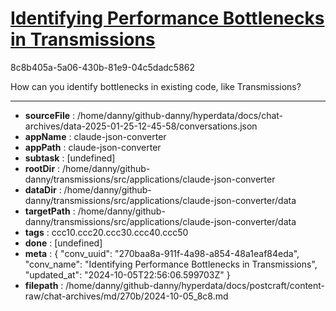 # [Identifying Performance Bottlenecks in Transmissions](https://claude.ai/chat/270baa8a-911f-4a98-a854-48a1eaf84eda)

8c8b405a-5a06-430b-81e9-04c5dadc5862

How can you identify bottlenecks in existing code, like Transmissions?

---

* **sourceFile** : /home/danny/github-danny/hyperdata/docs/chat-archives/data-2025-01-25-12-45-58/conversations.json
* **appName** : claude-json-converter
* **appPath** : claude-json-converter
* **subtask** : [undefined]
* **rootDir** : /home/danny/github-danny/transmissions/src/applications/claude-json-converter
* **dataDir** : /home/danny/github-danny/transmissions/src/applications/claude-json-converter/data
* **targetPath** : /home/danny/github-danny/transmissions/src/applications/claude-json-converter/data
* **tags** : ccc10.ccc20.ccc30.ccc40.ccc50
* **done** : [undefined]
* **meta** : {
  "conv_uuid": "270baa8a-911f-4a98-a854-48a1eaf84eda",
  "conv_name": "Identifying Performance Bottlenecks in Transmissions",
  "updated_at": "2024-10-05T22:56:06.599703Z"
}
* **filepath** : /home/danny/github-danny/hyperdata/docs/postcraft/content-raw/chat-archives/md/270b/2024-10-05_8c8.md